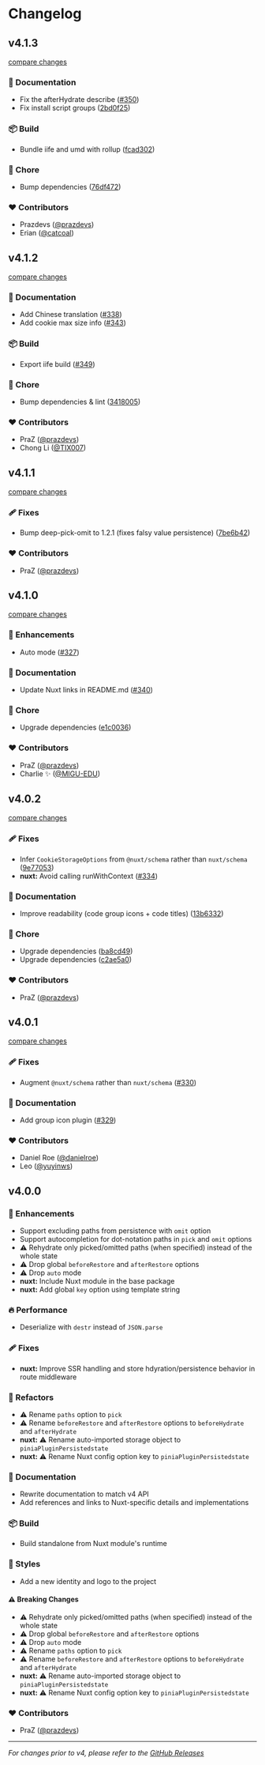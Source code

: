 # Changelog

## v4.1.3

[compare changes](https://github.com/prazdevs/pinia-plugin-persistedstate/compare/v4.1.2...v4.1.3)

### 📖 Documentation

- Fix the afterHydrate describe ([#350](https://github.com/prazdevs/pinia-plugin-persistedstate/pull/350))
- Fix install script groups ([2bd0f25](https://github.com/prazdevs/pinia-plugin-persistedstate/commit/2bd0f25))

### 📦 Build

- Bundle iife and umd with rollup ([fcad302](https://github.com/prazdevs/pinia-plugin-persistedstate/commit/fcad302))

### 🏡 Chore

- Bump dependencies ([76df472](https://github.com/prazdevs/pinia-plugin-persistedstate/commit/76df472))

### ❤️ Contributors

- Prazdevs ([@prazdevs](http://github.com/prazdevs))
- Erian ([@catcoal](http://github.com/catcoal))

## v4.1.2

[compare changes](https://github.com/prazdevs/pinia-plugin-persistedstate/compare/v4.1.1...v4.1.2)

### 📖 Documentation

- Add Chinese translation ([#338](https://github.com/prazdevs/pinia-plugin-persistedstate/pull/338))
- Add cookie max size info ([#343](https://github.com/prazdevs/pinia-plugin-persistedstate/pull/343))

### 📦 Build

- Export iife build ([#349](https://github.com/prazdevs/pinia-plugin-persistedstate/pull/349))

### 🏡 Chore

- Bump dependencies & lint ([3418005](https://github.com/prazdevs/pinia-plugin-persistedstate/commit/3418005))

### ❤️ Contributors

- PraZ ([@prazdevs](http://github.com/prazdevs))
- Chong Li ([@TIX007](http://github.com/TIX007))

## v4.1.1

[compare changes](https://github.com/prazdevs/pinia-plugin-persistedstate/compare/v4.1.0...v4.1.1)

### 🩹 Fixes

- Bump deep-pick-omit to 1.2.1 (fixes falsy value persistence) ([7be6b42](https://github.com/prazdevs/pinia-plugin-persistedstate/commit/7be6b42))

### ❤️ Contributors

- PraZ ([@prazdevs](http://github.com/prazdevs))

## v4.1.0

[compare changes](https://github.com/prazdevs/pinia-plugin-persistedstate/compare/v4.0.2...v4.1.0)

### 🚀 Enhancements

- Auto mode ([#327](https://github.com/prazdevs/pinia-plugin-persistedstate/pull/327))

### 📖 Documentation

- Update Nuxt links in README.md ([#340](https://github.com/prazdevs/pinia-plugin-persistedstate/pull/340))

### 🏡 Chore

- Upgrade dependencies ([e1c0036](https://github.com/prazdevs/pinia-plugin-persistedstate/commit/e1c0036))

### ❤️ Contributors

- PraZ ([@prazdevs](http://github.com/prazdevs))
- Charlie ✨ ([@MIGU-EDU](http://github.com/MIGU-EDU))

## v4.0.2

[compare changes](https://github.com/prazdevs/pinia-plugin-persistedstate/compare/v4.0.1...v4.0.2)

### 🩹 Fixes

- Infer `CookieStorageOptions` from `@nuxt/schema` rather than `nuxt/schema` ([9e77053](https://github.com/prazdevs/pinia-plugin-persistedstate/commit/9e77053))
- **nuxt:** Avoid calling runWithContext ([#334](https://github.com/prazdevs/pinia-plugin-persistedstate/pull/334))

### 📖 Documentation

- Improve readability (code group icons + code titles) ([13b6332](https://github.com/prazdevs/pinia-plugin-persistedstate/commit/13b6332))

### 🏡 Chore

- Upgrade dependencies ([ba8cd49](https://github.com/prazdevs/pinia-plugin-persistedstate/commit/ba8cd49))
- Upgrade dependencies ([c2ae5a0](https://github.com/prazdevs/pinia-plugin-persistedstate/commit/c2ae5a0))

### ❤️ Contributors

- PraZ ([@prazdevs](http://github.com/prazdevs))

## v4.0.1

[compare changes](https://github.com/prazdevs/pinia-plugin-persistedstate/compare/v4.0.0...v4.0.1)

### 🩹 Fixes

- Augment `@nuxt/schema` rather than `nuxt/schema` ([#330](https://github.com/prazdevs/pinia-plugin-persistedstate/pull/330))

### 📖 Documentation

- Add group icon plugin ([#329](https://github.com/prazdevs/pinia-plugin-persistedstate/pull/329))

### ❤️ Contributors

- Daniel Roe ([@danielroe](http://github.com/danielroe))
- Leo ([@yuyinws](http://github.com/yuyinws))

## v4.0.0

### 🚀 Enhancements

- Support excluding paths from persistence with `omit` option
- Support autocompletion for dot-notation paths in `pick` and `omit` options
- ⚠️ Rehydrate only picked/omitted paths (when specified) instead of the whole state
- ⚠️ Drop global `beforeRestore` and `afterRestore` options
- ⚠️ Drop `auto` mode
- **nuxt:** Include Nuxt module in the base package
- **nuxt:** Add global `key` option using template string

### 🔥 Performance

- Deserialize with `destr` instead of `JSON.parse`

### 🩹 Fixes

- **nuxt:** Improve SSR handling and store hdyration/persistence behavior in route middleware

### 💅 Refactors

- ⚠️ Rename `paths` option to `pick`
- ⚠️ Rename `beforeRestore` and `afterRestore` options to `beforeHydrate` and `afterHydrate`
- **nuxt:** ⚠️ Rename auto-imported storage object to `piniaPluginPersistedstate`
- **nuxt:** ⚠️ Rename Nuxt config option key to `piniaPluginPersistedstate`

### 📖 Documentation

- Rewrite documentation to match v4 API
- Add references and links to Nuxt-specific details and implementations

### 📦 Build

- Build standalone from Nuxt module's runtime

### 🎨 Styles

- Add a new identity and logo to the project

#### ⚠️ Breaking Changes

- ⚠️ Rehydrate only picked/omitted paths (when specified) instead of the whole state
- ⚠️ Drop global `beforeRestore` and `afterRestore` options
- ⚠️ Drop `auto` mode
- ⚠️ Rename `paths` option to `pick`
- ⚠️ Rename `beforeRestore` and `afterRestore` options to `beforeHydrate` and `afterHydrate`
- **nuxt:** ⚠️ Rename auto-imported storage object to `piniaPluginPersistedstate`
- **nuxt:** ⚠️ Rename Nuxt config option key to `piniaPluginPersistedstate`

### ❤️ Contributors

- PraZ ([@prazdevs](http://github.com/prazdevs))

***

_For changes prior to v4, please refer to the [GitHub Releases](https://github.com/prazdevs/pinia-plugin-persistedstate/releases)_
